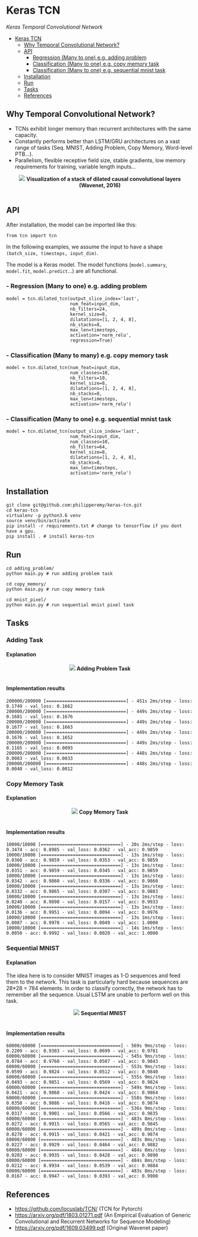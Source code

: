 # Keras TCN
*Keras Temporal Convolutional Network*

 * [Keras TCN](#keras-tcn)
    * [Why Temporal Convolutional Network?](#why-temporal-convolutional-network)
    * [API](#api)
       * [Regression (Many to one) e.g. adding problem](#--regression-many-to-one-eg-adding-problem)
       * [Classification (Many to one) e.g. copy memory task](#--classification-many-to-one-eg-copy-memory-task)
       * [Classification (Many to one) e.g. sequential mnist task](#--classification-many-to-one-eg-sequential-mnist-task)
    * [Installation](#installation)
    * [Run](#run)
    * [Tasks](#tasks)
    * [References](#references)

## Why Temporal Convolutional Network?

- TCNs exhibit longer memory than recurrent architectures with the same capacity.
- Constantly performs better than LSTM/GRU architectures on a vast range of tasks (Seq. MNIST, Adding Problem, Copy Memory, Word-level PTB...).
- Parallelism, flexible receptive field size, stable gradients, low memory requirements for training, variable length inputs...

<p align="center">
  <img src="misc/Dilated_Conv.png">
  <b>Visualization of a stack of dilated causal convolutional layers (Wavenet, 2016)</b><br><br>
</p>

## API

After installation, the model can be imported like this:

```
from tcn import tcn
```

In the following examples, we assume the input to have a shape `(batch_size, timesteps, input_dim)`.

The model is a Keras model. The model functions (`model.summary`, `model.fit`, `model.predict`...) are all functional.



### - Regression (Many to one) e.g. adding problem

```
model = tcn.dilated_tcn(output_slice_index='last',
                        num_feat=input_dim,
                        nb_filters=24,
                        kernel_size=8,
                        dilatations=[1, 2, 4, 8],
                        nb_stacks=8,
                        max_len=timesteps,
                        activation='norm_relu',
                        regression=True)
```

### - Classification (Many to many) e.g. copy memory task

```
model = tcn.dilated_tcn(num_feat=input_dim,
                        num_classes=10,
                        nb_filters=10,
                        kernel_size=8,
                        dilatations=[1, 2, 4, 8],
                        nb_stacks=8,
                        max_len=timesteps,
                        activation='norm_relu')
```

### - Classification (Many to one) e.g. sequential mnist task

```
model = tcn.dilated_tcn(output_slice_index='last',
                        num_feat=input_dim,
                        num_classes=10,
                        nb_filters=64,
                        kernel_size=8,
                        dilatations=[1, 2, 4, 8],
                        nb_stacks=8,
                        max_len=timesteps,
                        activation='norm_relu')
```

## Installation

```
git clone git@github.com:philipperemy/keras-tcn.git
cd keras-tcn
virtualenv -p python3.6 venv
source venv/bin/activate
pip install -r requirements.txt # change to tensorflow if you dont have a gpu.
pip install . # install keras-tcn
```

## Run

```
cd adding_problem/
python main.py # run adding problem task

cd copy_memory/
python main.py # run copy memory task

cd mnist_pixel/
python main.py # run sequential mnist pixel task
```

## Tasks

### Adding Task

#### Explanation

<p align="center">
  <img src="misc/Adding_Task.png">
  <b>Adding Problem Task</b><br><br>
</p>

#### Implementation results

```
200000/200000 [==============================] - 451s 2ms/step - loss: 0.1749 - val_loss: 0.1662
200000/200000 [==============================] - 449s 2ms/step - loss: 0.1681 - val_loss: 0.1676
200000/200000 [==============================] - 449s 2ms/step - loss: 0.1677 - val_loss: 0.1663
200000/200000 [==============================] - 449s 2ms/step - loss: 0.1676 - val_loss: 0.1652
200000/200000 [==============================] - 449s 2ms/step - loss: 0.1165 - val_loss: 0.0093
200000/200000 [==============================] - 448s 2ms/step - loss: 0.0083 - val_loss: 0.0033
200000/200000 [==============================] - 448s 2ms/step - loss: 0.0040 - val_loss: 0.0012
```

### Copy Memory Task

#### Explanation

<p align="center">
  <img src="misc/Copy_Memory_Task.png">
  <b>Copy Memory Task</b><br><br>
</p>

#### Implementation results

```
10000/10000 [==============================] - 20s 2ms/step - loss: 0.3474 - acc: 0.8985 - val_loss: 0.0362 - val_acc: 0.9859
10000/10000 [==============================] - 13s 1ms/step - loss: 0.0360 - acc: 0.9859 - val_loss: 0.0353 - val_acc: 0.9859
10000/10000 [==============================] - 13s 1ms/step - loss: 0.0351 - acc: 0.9859 - val_loss: 0.0345 - val_acc: 0.9859
10000/10000 [==============================] - 13s 1ms/step - loss: 0.0342 - acc: 0.9860 - val_loss: 0.0336 - val_acc: 0.9860
10000/10000 [==============================] - 13s 1ms/step - loss: 0.0332 - acc: 0.9865 - val_loss: 0.0307 - val_acc: 0.9883
10000/10000 [==============================] - 13s 1ms/step - loss: 0.0240 - acc: 0.9898 - val_loss: 0.0157 - val_acc: 0.9933
10000/10000 [==============================] - 13s 1ms/step - loss: 0.0136 - acc: 0.9951 - val_loss: 0.0094 - val_acc: 0.9976
10000/10000 [==============================] - 13s 1ms/step - loss: 0.0087 - acc: 0.9978 - val_loss: 0.0049 - val_acc: 1.0000
10000/10000 [==============================] - 14s 1ms/step - loss: 0.0050 - acc: 0.9992 - val_loss: 0.0020 - val_acc: 1.0000
```

### Sequential MNIST

#### Explanation

The idea here is to consider MNIST images as 1-D sequences and feed them to the network. This task is particularly hard because sequences are 28*28 = 784 elements. In order to classify correctly, the network has to remember all the sequence. Usual LSTM are unable to perform well on this task.

<p align="center">
  <img src="misc/Sequential_MNIST_Task.png">
  <b>Sequential MNIST</b><br><br>
</p>

#### Implementation results

```
60000/60000 [==============================] - 569s 9ms/step - loss: 0.2209 - acc: 0.9303 - val_loss: 0.0699 - val_acc: 0.9781
60000/60000 [==============================] - 545s 9ms/step - loss: 0.0784 - acc: 0.9760 - val_loss: 0.0507 - val_acc: 0.9843
60000/60000 [==============================] - 553s 9ms/step - loss: 0.0599 - acc: 0.9824 - val_loss: 0.0512 - val_acc: 0.9840
60000/60000 [==============================] - 555s 9ms/step - loss: 0.0493 - acc: 0.9851 - val_loss: 0.0569 - val_acc: 0.9824
60000/60000 [==============================] - 549s 9ms/step - loss: 0.0421 - acc: 0.9868 - val_loss: 0.0424 - val_acc: 0.9864
60000/60000 [==============================] - 558s 9ms/step - loss: 0.0358 - acc: 0.9886 - val_loss: 0.0416 - val_acc: 0.9874
60000/60000 [==============================] - 536s 9ms/step - loss: 0.0317 - acc: 0.9901 - val_loss: 0.0566 - val_acc: 0.9835
60000/60000 [==============================] - 483s 8ms/step - loss: 0.0272 - acc: 0.9915 - val_loss: 0.0565 - val_acc: 0.9845
60000/60000 [==============================] - 489s 8ms/step - loss: 0.0278 - acc: 0.9915 - val_loss: 0.0421 - val_acc: 0.9874
60000/60000 [==============================] - 483s 8ms/step - loss: 0.0227 - acc: 0.9929 - val_loss: 0.0464 - val_acc: 0.9882
60000/60000 [==============================] - 484s 8ms/step - loss: 0.0203 - acc: 0.9935 - val_loss: 0.0428 - val_acc: 0.9890
60000/60000 [==============================] - 484s 8ms/step - loss: 0.0212 - acc: 0.9934 - val_loss: 0.0539 - val_acc: 0.9884
60000/60000 [==============================] - 483s 8ms/step - loss: 0.0167 - acc: 0.9947 - val_loss: 0.0393 - val_acc: 0.9900
```



## References
- https://github.com/locuslab/TCN/ (TCN for Pytorch)
- https://arxiv.org/pdf/1803.01271.pdf (An Empirical Evaluation of Generic Convolutional and Recurrent Networks
for Sequence Modeling)
- https://arxiv.org/pdf/1609.03499.pdf (Original Wavenet paper)
